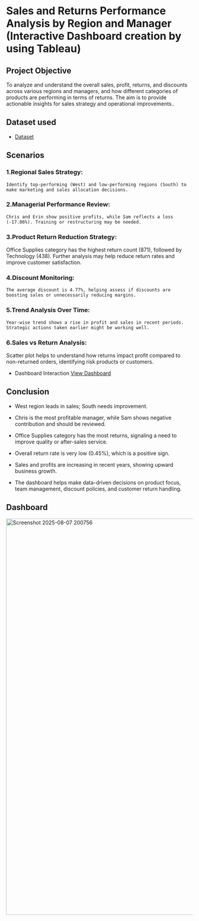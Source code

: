 #  Sales and Returns Performance Analysis by Region and Manager (Interactive Dashboard creation by using Tableau)
##  Project Objective
 To analyze and understand the overall sales, profit, returns, and discounts across various regions and managers, and how different categories of        products are performing in terms of returns. The aim is to provide actionable insights for sales strategy and operational improvements..
## Dataset used
- <a href="https://github.com/praveen-0912/Sales-Analysis-Dashboard/blob/main/Sales%20%20Dataset.xlsx"> Dataset</a>
## Scenarios
### 1.Regional Sales Strategy: 
    Identify top-performing (West) and low-performing regions (South) to make marketing and sales allocation decisions.
### 2.Managerial Performance Review:
    Chris and Erin show positive profits, while Sam reflects a loss (-17.86%). Training or restructuring may be needed.
### 3.Product Return Reduction Strategy:
Office Supplies category has the highest return count (871), followed by Technology (438). Further analysis may help reduce return rates and improve customer satisfaction.
### 4.Discount Monitoring:
    The average discount is 4.77%, helping assess if discounts are boosting sales or unnecessarily reducing margins.
### 5.Trend Analysis Over Time:
    Year-wise trend shows a rise in profit and sales in recent periods. Strategic actions taken earlier might be working well.
### 6.Sales vs Return Analysis:
 Scatter plot helps to understand how returns impact profit compared to non-returned orders, identifying risk products or customers.
    
- Dashboard Interaction <a href="https://github.com/praveen-0912/Sales-Analysis-Dashboard/blob/main/Screenshot%202025-08-07%20200756.png">View Dashboard</a>

## Conclusion
  - West region leads in sales; South needs improvement.

  - Chris is the most profitable manager, while Sam shows negative contribution and should be reviewed.

  - Office Supplies category has the most returns, signaling a need to improve quality or after-sales service.

  - Overall return rate is very low (0.45%), which is a positive sign.

  - Sales and profits are increasing in recent years, showing upward business growth.

  - The dashboard helps make data-driven decisions on product focus, team management, discount policies, and customer return handling.
   
   ## Dashboard

   <img width="1918" height="1069" alt="Screenshot 2025-08-07 200756" src="https://github.com/user-attachments/assets/fc1742ae-517a-4a94-8efc-32c492d0bc52" />

   
   
